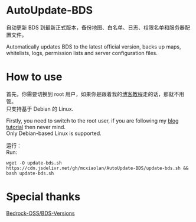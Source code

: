 # AutoUpdate-BDS
自动更新 BDS 到最新正式版本，备份地图、白名单、日志、权限名单和服务器配置文件。  

Automatically updates BDS to the latest official version, backs up maps, whitelists, logs, permission lists and server configuration files.

# How to use
首先，你需要切换到 root 用户，如果你是跟着我的[博客教程](https://blog.ltya.top/posts/Running-BDS-with-Box64.shtml)走的话，那就不用管。  
只支持基于 Debian 的 Linux.  

Firstly, you need to switch to the root user, if you are following my [blog tutorial](https://blog.ltya.top/posts/Running-BDS-with-Box64.shtml) then never mind.  
Only Debian-based Linux is supported.

运行：  
Run:
```
wget -O update-bds.sh https://cdn.jsdelivr.net/gh/mcxiaolan/AutoUpdate-BDS/update-bds.sh && bash update-bds.sh
```

# Special thanks
[Bedrock-OSS/BDS-Versions](https://github.com/Bedrock-OSS/BDS-Versions)
